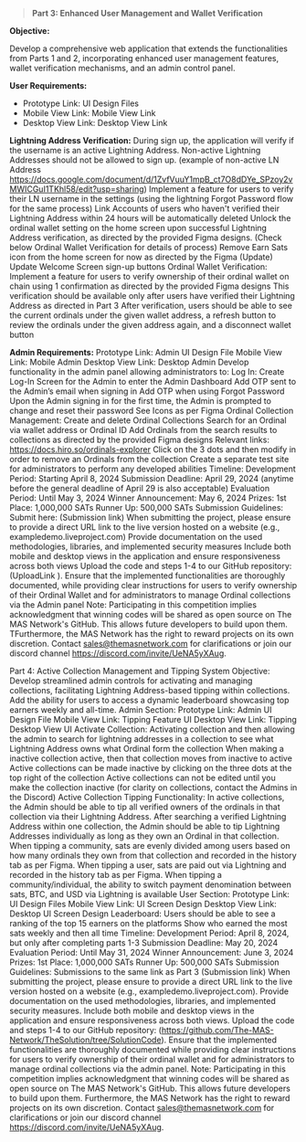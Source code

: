 > **Part 3: Enhanced User Management and Wallet Verification**

**Objective:**

Develop a comprehensive web application that extends the functionalities from Parts 1 and 2, incorporating enhanced user management features, wallet verification mechanisms, and an admin control panel.

**User Requirements:**
- Prototype Link: UI Design Files 
- Mobile View Link: Mobile View Link 
- Desktop View Link: Desktop View Link


**Lightning Address Verification:**
During sign up, the application will verify if the username is an active Lightning Address. Non-active Lightning Addresses should not be allowed to sign up. 
(example of non-active LN Address https://docs.google.com/document/d/1ZvfVuuY1mpB_ct7O8dDYe_SPzoy2vMWICGuI1TKhl58/edit?usp=sharing)
Implement a feature for users to verify their LN username in the settings (using the lightning Forgot Password flow for the same process)
Link
Accounts of users who haven't verified their Lightning Address within 24 hours will be automatically deleted
Unlock the ordinal wallet setting on the home screen upon successful Lightning Address verification, as directed by the provided Figma designs. (Check below Ordinal Wallet Verification for details of process)
Remove Earn Sats icon from the home screen for now as directed by the Figma (Update)
Update Welcome Screen sign-up buttons 
Ordinal Wallet Verification:
Implement a feature for users to verify ownership of their ordinal wallet on chain using 1 confirmation as directed by the provided Figma designs
This verification should be available only after users have verified their Lightning Address as directed in Part 3
After verification, users should be able to see the current ordinals under the given wallet address, a refresh button to review the ordinals under the given address again, and a disconnect wallet button


**Admin Requirements:**
Prototype Link: Admin UI Design File 
Mobile View Link: Mobile Admin 
Desktop View Link: Desktop Admin
Develop functionality in the admin panel allowing administrators to:
Log In:
Create Log-In Screen for the Admin to enter the Admin Dashboard 
Add OTP sent to the Admin’s email when signing in 
Add OTP when using Forgot Password 
Upon the Admin signing in for the first time, the Admin is prompted to change and reset their password
See Icons as per Figma
Ordinal Collection Management:
Create and delete Ordinal Collections 
Search for an Ordinal via wallet address or Ordinal ID
Add Ordinals from the search results to collections as directed by the provided Figma designs
Relevant links: https://docs.hiro.so/ordinals-explorer
Click on the 3 dots and then modify in order to remove an Ordinals from the collection 
Create a separate test site for administrators to perform any developed abilities
Timeline:
Development Period: Starting April 8, 2024
Submission Deadline:  April 29, 2024 (anytime before the general deadline of April 29 is also acceptable)
Evaluation Period: Until May 3, 2024
Winner Announcement: May 6, 2024
Prizes:
1st Place: 1,000,000 SATs
Runner Up: 500,000 SATs
Submission Guidelines:
 Submit here: (Submission link) 
When submitting the project, please ensure to provide a direct URL link to the live version hosted on a website (e.g., exampledemo.liveproject.com) 
Provide documentation on the used methodologies, libraries, and implemented security measures
Include both mobile and desktop views in the application and ensure responsiveness across both views
Upload the code and steps 1-4 to our GitHub repository: (UploadLink ).
Ensure that the implemented functionalities are thoroughly documented, while providing clear instructions for users to verify ownership of their Ordinal Wallet and for administrators to manage Ordinal collections via the Admin panel
Note: Participating in this competition implies acknowledgment that winning codes will be shared as open source on The MAS Network's GitHub. This allows future developers to build upon them. TFurthermore, the MAS Network has the right to reward projects on its own discretion. Contact sales@themasnetwork.com for clarifications or join our discord channel https://discord.com/invite/UeNA5yXAug.

Part 4: Active Collection Management and Tipping System
Objective: 
Develop streamlined admin controls for activating and managing collections, facilitating Lightning Address-based tipping within collections. Add the ability for users to access a dynamic leaderboard showcasing top earners weekly and all-time.
Admin Section:
Prototype Link: Admin UI Design File 
Mobile View Link: Tipping Feature UI
Desktop View Link: Tipping Desktop View UI
Activate Collection: 
Activating collection and then allowing the admin to search for lightning addresses in a collection to see what Lightning Address owns what Ordinal form the collection 
When making a inactive collection active, then that collection moves from inactive to active
Active collections can be made inactive by clicking on the three dots at the top right of the collection
Active collections can not be edited until you make the collection inactive (for clarity on collections, contact the Admins in the Discord)
Active Collection Tipping Functionality:
In active collections, the Admin should be able to tip all verified owners of the ordinals in that collection via their Lightning Address.
After searching a verified Lightning Address within one collection, the Admin should be able to tip Lightning Addresses individually as long as they own an Ordinal in that collection. 
When tipping a community, sats are evenly divided among users based on how many ordinals they own from that collection and recorded in the history tab as per Figma.
When tipping a user, sats are paid out via Lightning and recorded in the history tab as per Figma.
When tipping a community/individual, the ability to switch payment denomination between sats, BTC, and USD via Lightning is available
User Section: 
Prototype Link: UI Design Files 
Mobile View Link: UI Screen Design
Desktop View Link: Desktop UI Screen Design
Leaderboard:
Users should be able to see a ranking of the top 15 earners on the platforms
Show who earned the most sats weekly and then all time 
Timeline:
Development Period: April 8, 2024, but only after completing parts 1-3 
Submission Deadline:  May 20, 2024 
Evaluation Period: Until May 31, 2024
Winner Announcement: June 3, 2024
Prizes:
1st Place: 1,000,000 SATs
Runner Up: 500,000 SATs
Submission Guidelines:
Submissions to the same link as Part 3 (Submission link) 
When submitting the project, please ensure to provide a direct URL link to the live version hosted on a website (e.g., exampledemo.liveproject.com). 
Provide documentation on the used methodologies, libraries, and implemented security measures.
Include both mobile and desktop views in the application and ensure responsiveness across both views.
Upload the code and steps 1-4 to our GitHub repository: (https://github.com/The-MAS-Network/TheSolution/tree/SolutionCode).
Ensure that the implemented functionalities are thoroughly documented while providing clear instructions for users to verify ownership of their ordinal wallet and for administrators to manage ordinal collections via the admin panel.
Note: Participating in this competition implies acknowledgment that winning codes will be shared as open source on The MAS Network's GitHub. This allows future developers to build upon them. Furthermore, the MAS Network has the right to reward projects on its own discretion. Contact sales@themasnetwork.com for clarifications or join our discord channel https://discord.com/invite/UeNA5yXAug.




